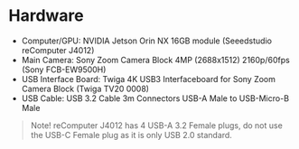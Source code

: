 # Hardware

* Computer/GPU: NVIDIA Jetson Orin NX 16GB module (Seeedstudio reComputer J4012)
* Main Camera: Sony Zoom Camera Block 4MP (2688x1512) 2160p/60fps (Sony FCB-EW9500H)
* USB Interface Board: Twiga 4K USB3 Interfaceboard for Sony Zoom Camera Block (Twiga TV20 0008)
* USB Cable: USB 3.2 Cable 3m Connectors USB-A Male to USB-Micro-B Male

> Note! reComputer J4012 has 4 USB-A 3.2 Female plugs, do not use the USB-C Female plug as it is only USB 2.0 standard.

